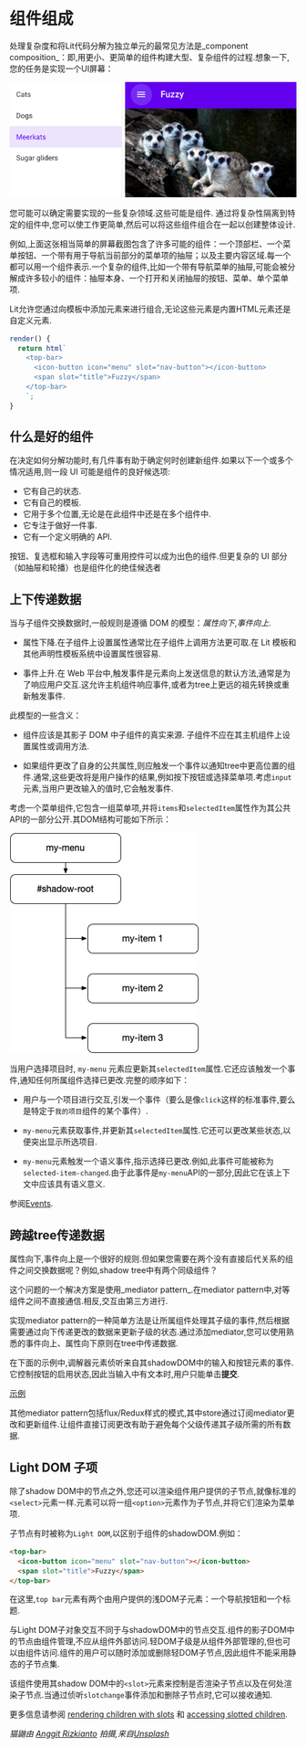# 组件组成

处理复杂度和将Lit代码分解为独立单元的最常见方法是_component composition_：即,用更小、更简单的组件构建大型、复杂组件的过程.想象一下,您的任务是实现一个UI屏幕：

![fuzzy-screenshot](./fuzzy-screenshot.png)

您可能可以确定需要实现的一些复杂领域.这些可能是组件.
通过将复杂性隔离到特定的组件中,您可以使工作更简单,然后可以将这些组件组合在一起以创建整体设计.

例如,上面这张相当简单的屏幕截图包含了许多可能的组件：一个顶部栏、一个菜单按钮、一个带有用于导航当前部分的菜单项的抽屉；以及主要内容区域.每一个都可以用一个组件表示.一个复杂的组件,比如一个带有导航菜单的抽屉,可能会被分解成许多较小的组件：抽屉本身、一个打开和关闭抽屉的按钮、菜单、单个菜单项.

Lit允许您通过向模板中添加元素来进行组合,无论这些元素是内置HTML元素还是自定义元素.

```js
render() {
  return html`
    <top-bar>
      <icon-button icon="menu" slot="nav-button"></icon-button>
      <span slot="title">Fuzzy</span>
    </top-bar>
    `;
}
```

## 什么是好的组件

在决定如何分解功能时,有几件事有助于确定何时创建新组件.如果以下一个或多个情况适用,则一段 UI 可能是组件的良好候选项:

- 它有自己的状态.
- 它有自己的模板.
- 它用于多个位置,无论是在此组件中还是在多个组件中.
- 它专注于做好一件事.
- 它有一个定义明确的 API.

按钮、复选框和输入字段等可重用控件可以成为出色的组件.但更复杂的 UI 部分（如抽屉和轮播）也是组件化的绝佳候选者

## 上下传递数据

当与子组件交换数据时,一般规则是遵循 DOM 的模型：*属性向下*,*事件向上*.

- 属性下降.在子组件上设置属性通常比在子组件上调用方法更可取.在 Lit 模板和其他声明性模板系统中设置属性很容易.

- 事件上升.在 Web 平台中,触发事件是元素向上发送信息的默认方法,通常是为了响应用户交互.这允许主机组件响应事件,或者为tree上更远的祖先转换或重新触发事件.

此模型的一些含义：

- 组件应该是其影子 DOM 中子组件的真实来源. 子组件不应在其主机组件上设置属性或调用方法.

- 如果组件更改了自身的公共属性,则应触发一个事件以通知tree中更高位置的组件.通常,这些更改将是用户操作的结果,例如按下按钮或选择菜单项.考虑`input`元素,当用户更改输入的值时,它会触发事件.

考虑一个菜单组件,它包含一组菜单项,并将`items`和`selectedItem`属性作为其公共API的一部分公开.其DOM结构可能如下所示：

![composition-menu-component](./composition-menu-component.png)

当用户选择项目时, `my-menu` 元素应更新其`selectedItem`属性.它还应该触发一个事件,通知任何所属组件选择已更改.完整的顺序如下：

- 用户与一个项目进行交互,引发一个事件（要么是像`click`这样的标准事件,要么是特定于`我的项目`组件的某个事件）.

- `my-menu`元素获取事件,并更新其`selectedItem`属性.它还可以更改某些状态,以便突出显示所选项目.

- `my-menu`元素触发一个语义事件,指示选择已更改.例如,此事件可能被称为`selected-item-changed`.由于此事件是`my-menu`API的一部分,因此它在该上下文中应该具有语义意义.

参阅[Events](/docs/components/events/).

## 跨越tree传递数据

属性向下,事件向上是一个很好的规则.但如果您需要在两个没有直接后代关系的组件之间交换数据呢？例如,shadow tree中有两个同级组件？

这个问题的一个解决方案是使用_mediator pattern_.在mediator pattern中,对等组件之间不直接通信.相反,交互由第三方进行.

实现mediator pattern的一种简单方法是让所属组件处理其子级的事件,然后根据需要通过向下传递更改的数据来更新子级的状态.通过添加mediator,您可以使用熟悉的事件向上、属性向下原则在tree中传递数据.

在下面的示例中,调解器元素侦听来自其shadowDOM中的输入和按钮元素的事件.它控制按钮的启用状态,因此当输入中有文本时,用户只能单击**提交**.

[示例](https://lit.dev/playground/#sample=docs/composition/mediator-pattern)

其他mediator pattern包括flux/Redux样式的模式,其中store通过订阅mediator更改和更新组件.让组件直接订阅更改有助于避免每个父级传递其子级所需的所有数据.

## Light DOM 子项

除了shadow DOM中的节点之外,您还可以渲染组件用户提供的子节点,就像标准的`<select>`元素一样.元素可以将一组`<option>`元素作为子节点,并将它们渲染为菜单项.

子节点有时被称为`Light DOM`,以区别于组件的shadowDOM.例如：

```html
<top-bar>
  <icon-button icon="menu" slot="nav-button"></icon-button>
  <span slot="title">Fuzzy</span>
</top-bar>
```

在这里,`top bar`元素有两个由用户提供的浅DOM子元素：一个导航按钮和一个标题.

与Light DOM子对象交互不同于与shadowDOM中的节点交互.组件的影子DOM中的节点由组件管理,不应从组件外部访问.轻DOM子级是从组件外部管理的,但也可以由组件访问.组件的用户可以随时添加或删除轻DOM子节点,因此组件不能采用静态的子节点集.

该组件使用其shadow DOM中的`<slot>`元素来控制是否渲染子节点以及在何处渲染子节点.当通过侦听`slotchange`事件添加和删除子节点时,它可以接收通知.

更多信息请参阅 [rendering children with slots](/docs/components/shadow-dom/#slots) 和 [accessing slotted children](/docs/components/shadow-dom/#accessing-slotted-children).

*猫鼬由 [Anggit Rizkianto](https://unsplash.com/@anggit_mr) 拍摄,来自[Unsplash](https://unsplash.com/photos/x3-OP_X0aH0)*
